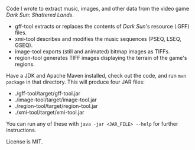 Code I wrote to extract music, images, and other data from the video game _Dark Sun: Shattered Lands_.

  * gff-tool extracts or replaces the contents of _Dark Sun_'s resource (.GFF) files.
  * xmi-tool describes and modifies the music sequences (PSEQ, LSEQ, GSEQ).
  * image-tool exports (still and animated) bitmap images as TIFFs.
  * region-tool generates TIFF images displaying the terrain of the game's regions.

Have a JDK and Apache Maven installed, check out the code, and run `mvn package` in that directory. This will produce four JAR files:
  * ./gff-tool/target/gff-tool.jar
  * ./image-tool/target/image-tool.jar
  * ./region-tool/target/region-tool.jar
  * ./xmi-tool/target/xmi-tool.jar

You can run any of these with `java -jar <JAR_FILE> --help` for further instructions.

License is MIT.
